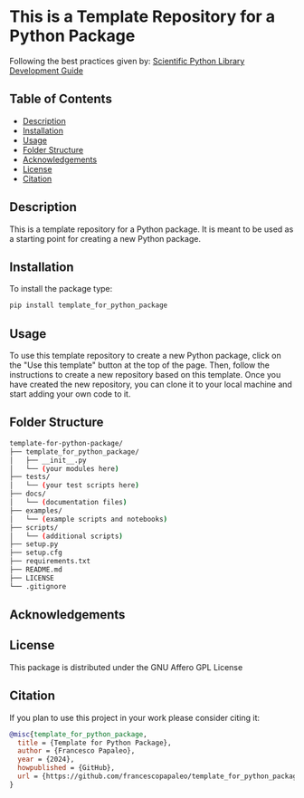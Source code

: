 # This is a Template Repository for a Python Package
Following the best practices given by: [Scientific Python Library Development Guide](https://learn.scientific-python.org/development/)


## Table of Contents

- [Description](#description)
- [Installation](#installation)
- [Usage](#usage)
- [Folder Structure](#folder-structure)
- [Acknowledgements](#acknowledgements)
- [License](#license)
- [Citation](#citation)


## Description

This is a template repository for a Python package. It is meant to be used as a starting point for creating a new Python package.

## Installation

To install the package type:

```bash
pip install template_for_python_package
```


## Usage

To use this template repository to create a new Python package, click on the "Use this template" button at the top of the page. Then, follow the instructions to create a new repository based on this template. Once you have created the new repository, you can clone it to your local machine and start adding your own code to it.


## Folder Structure

```bash
template-for-python-package/
├── template_for_python_package/
│   ├── __init__.py
│   └── (your modules here)
├── tests/
│   └── (your test scripts here)
├── docs/
│   └── (documentation files)
├── examples/
│   └── (example scripts and notebooks)
├── scripts/
│   └── (additional scripts)
├── setup.py
├── setup.cfg
├── requirements.txt
├── README.md
├── LICENSE
└── .gitignore
```


## Acknowledgements


## License

This package is distributed under the GNU Affero GPL License


## Citation

If you plan to use this project in your work please consider citing it:

```bibtex
@misc{template_for_python_package,
  title = {Template for Python Package},
  author = {Francesco Papaleo},
  year = {2024},
  howpublished = {GitHub},
  url = {https://github.com/francescopapaleo/template_for_python_package}
}
```
